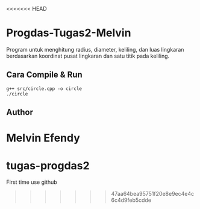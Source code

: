 <<<<<<< HEAD
# Progdas-Tugas2-Melvin

Program untuk menghitung radius, diameter, keliling, dan luas lingkaran berdasarkan koordinat pusat lingkaran dan satu titik pada keliling.

## Cara Compile & Run

```
g++ src/circle.cpp -o circle
./circle
```

## Author
Melvin Efendy
=======
# tugas-progdas2
First time use github
>>>>>>> 47aa64bea95751f20e8e9ec4e4c6c4d9feb5cdde
